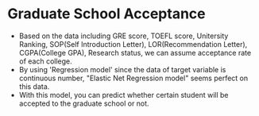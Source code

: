 # Graduate School Acceptance
* Based on the data including GRE score, TOEFL score, Unitersity Ranking, SOP(Self Introduction Letter), LOR(Recommendation Letter), CGPA(College GPA), Research status, we can assume acceptance rate of each college.
* By using 'Regression model' since the data of target variable is continuous number, "Elastic Net Regression model" seems perfect on this data.
* With this model, you can predict whether certain student will be accepted to the graduate school or not. 

